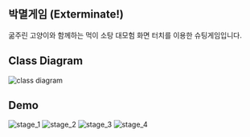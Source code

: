 ## 박멸게임 (Exterminate!)
굶주린 고양이와 함께하는 먹이 소탕 대모험
화면 터치를 이용한 슈팅게임입니다.


## Class Diagram
![class diagram](https://user-images.githubusercontent.com/70834187/123378286-81ee0500-d5c7-11eb-875d-aa3a38a5c3a4.png)


## Demo
![stage_1](https://user-images.githubusercontent.com/70834187/123377485-215ec800-d5c7-11eb-8f42-15a37d3d3b3f.gif)
![stage_2](https://user-images.githubusercontent.com/70834187/123378252-769ad980-d5c7-11eb-9d3f-741821b3b393.gif)
![stage_3](https://user-images.githubusercontent.com/70834187/123378254-77cc0680-d5c7-11eb-89e7-5a9fa027d22e.gif)
![stage_4](https://user-images.githubusercontent.com/70834187/123378258-78fd3380-d5c7-11eb-8971-829f8992d088.gif)
